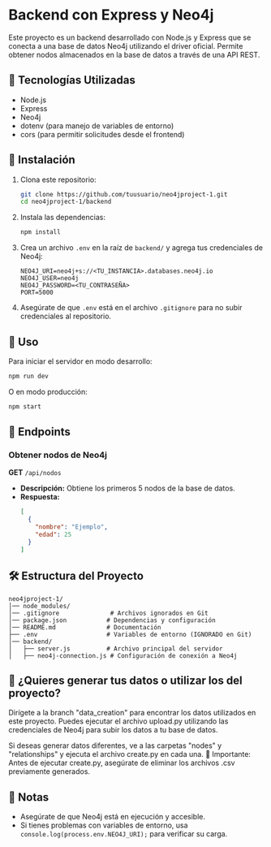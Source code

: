 # Backend con Express y Neo4j

Este proyecto es un backend desarrollado con Node.js y Express que se conecta a una base de datos Neo4j utilizando el driver oficial. Permite obtener nodos almacenados en la base de datos a través de una API REST.

## 🚀 Tecnologías Utilizadas

- Node.js
- Express
- Neo4j
- dotenv (para manejo de variables de entorno)
- cors (para permitir solicitudes desde el frontend)

## 📂 Instalación

1. Clona este repositorio:
   ```sh
   git clone https://github.com/tuusuario/neo4jproject-1.git
   cd neo4jproject-1/backend
   ```
2. Instala las dependencias:
   ```sh
   npm install
   ```
3. Crea un archivo `.env` en la raíz de `backend/` y agrega tus credenciales de Neo4j:
   ```env
   NEO4J_URI=neo4j+s://<TU_INSTANCIA>.databases.neo4j.io
   NEO4J_USER=neo4j
   NEO4J_PASSWORD=<TU_CONTRASEÑA>
   PORT=5000
   ```
4. Asegúrate de que `.env` está en el archivo `.gitignore` para no subir credenciales al repositorio.

## 🚀 Uso

Para iniciar el servidor en modo desarrollo:
```sh
npm run dev
```
O en modo producción:
```sh
npm start
```

## 📡 Endpoints

### Obtener nodos de Neo4j
**GET** `/api/nodos`
- **Descripción:** Obtiene los primeros 5 nodos de la base de datos.
- **Respuesta:**
  ```json
  [
    {
      "nombre": "Ejemplo",
      "edad": 25
    }
  ]
  ```

## 🛠 Estructura del Proyecto
```
neo4jproject-1/
│── node_modules/
│── .gitignore              # Archivos ignorados en Git
│── package.json           # Dependencias y configuración
│── README.md              # Documentación
├── .env                   # Variables de entorno (IGNORADO en Git)
│── backend/
│   ├── server.js          # Archivo principal del servidor
│   ├── neo4j-connection.js # Configuración de conexión a Neo4j

```
## 🚀 ¿Quieres generar tus datos o utilizar los del proyecto? 

Dirígete a la branch "data_creation" para encontrar los datos utilizados en este proyecto. Puedes ejecutar el archivo upload.py utilizando las credenciales de Neo4j para subir los datos a tu base de datos.

Si deseas generar datos diferentes, ve a las carpetas "nodes" y "relationships" y ejecuta el archivo create.py en cada una.
🔹 Importante: Antes de ejecutar create.py, asegúrate de eliminar los archivos .csv previamente generados.

## 📌 Notas
- Asegúrate de que Neo4j está en ejecución y accesible.
- Si tienes problemas con variables de entorno, usa `console.log(process.env.NEO4J_URI);` para verificar su carga.
